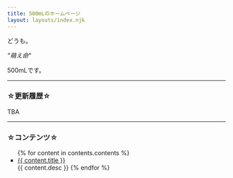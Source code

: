 ```yaml
---
title: 500mLのホームページ
layout: layouts/index.njk
---
```


どうも。

*"萌え命"*

500mLです。

---

<h3 class="align-center"> ☆更新履歴☆ </h3>

TBA

---

<h3 class="align-center"> ☆コンテンツ☆ </h3>

<div>
  <ul>
    {% for content in contents.contents %}
      <li type="square"><a href={{ content.url }}>{{ content.title }}</a></li>
      {{ content.desc }}
    {% endfor %}
  </ul>
</div>